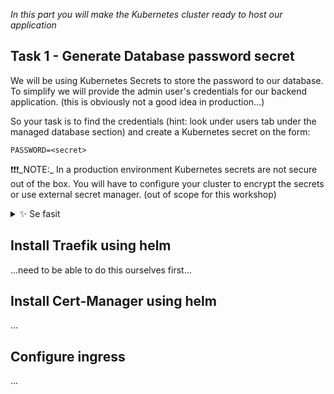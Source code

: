 *In this part you will make the Kubernetes cluster ready to host our application*

## Task 1 - Generate Database password secret

We will be using Kubernetes Secrets to store the password to our database. To simplify we will provide the admin user's credentials for our backend application. (this is obviously not a good idea in production...)

So your task is to find the credentials (hint: look under users tab under the managed database section) and create a Kubernetes secret on the form:

```PASSWORD=<secret>```

❗❗❗️_NOTE:_ In a production environment Kubernetes secrets are not secure out of the box. You will have to configure your cluster to encrypt the secrets or use external secret manager. (out of scope for this workshop)


<details>
  <summary>✨ Se fasit</summary>

```bash
kubectl create secret generic <name of secret> --from-literal=PASSWORD=<secret>
```

</details>

## Install Traefik using helm 

...need to be able to do this ourselves first...

## Install Cert-Manager using helm 

...

## Configure ingress

...




